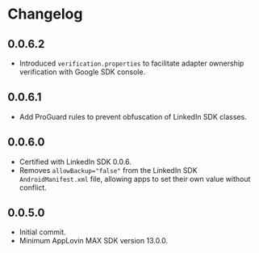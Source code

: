# Changelog

## 0.0.6.2
* Introduced `verification.properties` to facilitate adapter ownership verification with Google SDK console.

## 0.0.6.1
* Add ProGuard rules to prevent obfuscation of LinkedIn SDK classes.

## 0.0.6.0
* Certified with LinkedIn SDK 0.0.6.
* Removes `allowBackup="false"` from the LinkedIn SDK `AndroidManifest.xml` file, allowing apps to set their own value without conflict.

## 0.0.5.0
* Initial commit.
* Minimum AppLovin MAX SDK version 13.0.0.
